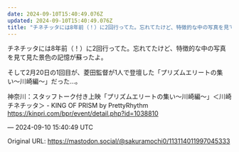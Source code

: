 ```yaml
---
date: 2024-09-10T15:40:49.076Z
updated: 2024-09-10T15:40:49.076Z
title: "チネチッタには8年前（！）に2回行ってた。忘れてたけど、特徴的な中の写真を見て見[...]"
---
```


<p>チネチッタには8年前（！）に2回行ってた。忘れてたけど、特徴的な中の写真を見て見た景色の記憶が蘇ったよ。</p><p>そして2月20日の1回目が、菱田監督が1人で登壇した「プリズムエリートの集い〜川崎編〜」だった…。</p><p>神奈川：スタッフトーク付き上映「プリズムエリートの集い～川崎編～」＜川崎チネチッタ＞ - KING OF PRISM by PrettyRhythm<br /><a href="https://kinpri.com/bpr/event/detail.php?id=1038810" target="_blank" rel="nofollow noopener" translate="no"><span class="invisible">https://</span><span class="ellipsis">kinpri.com/bpr/event/detail.ph</span><span class="invisible">p?id=1038810</span></a></p>

&mdash; 2024-09-10 15:40:49 UTC

Original URL: https://mastodon.social/@sakuramochi0/113114011997045333
